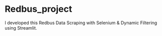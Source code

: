 # Redbus_project
I developed this Redbus Data Scraping with Selenium &amp; Dynamic Filtering using Streamlit.
